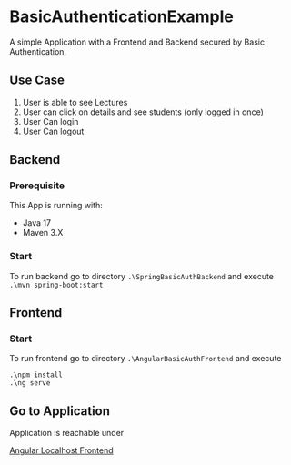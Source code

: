 # BasicAuthenticationExample

A simple Application with a Frontend and Backend secured by Basic Authentication.

## Use Case

1. User is able to see Lectures
2. User can click on details and see students (only logged in once)
3. User Can login
4. User Can logout


## Backend
### Prerequisite
This App is running with:
- Java 17
- Maven 3.X

### Start
To run backend go to directory `.\SpringBasicAuthBackend` and execute `.\mvn spring-boot:start`

## Frontend
### Start
To run frontend go to directory `.\AngularBasicAuthFrontend` and execute 

```
.\npm install
.\ng serve
```

## Go to Application

Application is reachable under

[Angular Localhost Frontend](http://localhost:4200)

